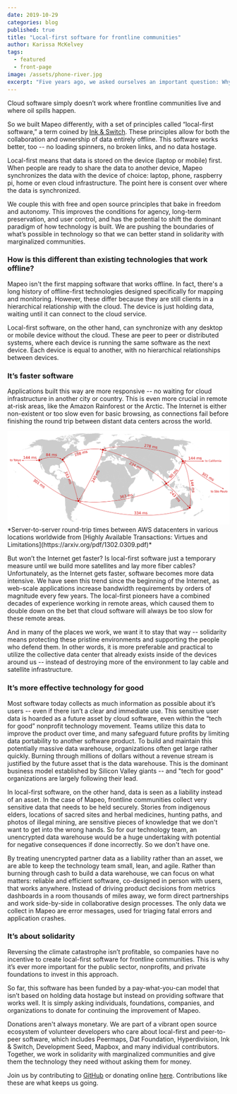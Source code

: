 ```yaml
---
date: 2019-10-29
categories: blog
published: true
title: "Local-first software for frontline communities"
author: Karissa McKelvey
tags:
  - featured
  - front-page
image: /assets/phone-river.jpg
excerpt: "Five years ago, we asked ourselves an important question: Why can't frontline communities do mapping and monitoring work themselves? Why does Mapeo need to exist?"
---
```


Cloud software simply doesn’t work where frontline communities live and where
oil spills happen. 

So we built Mapeo differently, with a set of principles called “local-first
software,” a term coined by [Ink
& Switch](https://www.inkandswitch.com/local-first.html). These principles
allow for both the collaboration and ownership of data entirely offline. This
software works better, too -- no loading spinners, no broken links, and no data
hostage. 

Local-first means that data is stored on the device (laptop or mobile) first.
When people are ready to share the data to another device, Mapeo synchronizes
the data with the device of choice: laptop, phone, raspberry pi, home or even
cloud infrastructure. The point here is consent over where the data is
synchronized. 

We couple this with free and open source principles that bake in freedom and
autonomy. This improves the conditions for agency, long-term preservation, and
user control, and has the potential to shift the dominant paradigm of how
technology is built. We are pushing the boundaries of what’s possible in
technology so that we can better stand in solidarity with marginalized
communities.

### How is this different than existing technologies that work offline?  

Mapeo isn't the first mapping software that works offline. In fact, there's
a long history of offline-first technologies designed specifically for mapping and monitoring. However, these differ because they are still clients in
a hierarchical relationship with the cloud. The device is just holding data,
waiting until it can connect to the cloud service.

Local-first software, on the other hand, can synchronize with any desktop or
mobile device without the cloud. These are peer to peer or distributed systems,
where each device is running the same software as the next device. Each device
is equal to another, with no hierarchical relationships between devices. 

### It’s faster software 

Applications built this way are more responsive -- no
waiting for cloud infrastructure in another city or country. This is even more
crucial in remote at-risk areas, like the Amazon Rainforest or the Arctic. The
Internet is either non-existent or too slow even for basic browsing, as
connections fail before finishing the round trip between distant data centers
across the world.


<div class="full-width">
  <img src="/assets/world-ping-times.png" />
</div>
*Server-to-server round-trip times between AWS datacenters in various locations
worldwide from [Highly Available Transactions: Virtues and Limitations](https://arxiv.org/pdf/1302.0309.pdf)*

But won’t the Internet get faster? Is local-first software just a temporary
measure until we build more satellites and lay more fiber cables?
Unfortunately, as the Internet gets faster, software becomes more data
intensive. We have seen this trend since the beginning of the Internet, as
web-scale applications increase bandwidth requirements by orders of magnitude
every few years. The local-first pioneers have a combined decades of experience
working in remote areas, which caused them to double down on the bet that cloud
software will always be too slow for these remote areas.

And in many of the places we work, we want it to stay that way -- solidarity means protecting these pristine environments and supporting the people who defend them. In other words, it is more preferable and practical to utilize the collective data center that already exists inside of the devices around us -- instead of destroying more of the environment to lay cable and satellite infrastructure. 

### It’s more effective technology for good

Most software today collects as much information as possible about it’s users
-- even if there isn’t a clear and immediate use. This sensitive user data is
hoarded as a future asset by cloud software, even within the “tech for good”
nonprofit technology movement. Teams utilize this data to improve the product
over time, and many safeguard future profits by limiting data portability to
another software product. To build and maintain this potentially massive data
warehouse, organizations often get large rather quickly. Burning through
millions of dollars without a revenue stream is justified by the future asset
that is the data warehouse. This is the dominant business model established by
Silicon Valley giants -- and "tech for good" organizations are largely
following their lead. 

In local-first software, on the other hand, data is seen as a liability instead
of an asset. In the case of Mapeo, frontline communities collect very sensitive
data that needs to be held securely. Stories from indigenous elders, locations
of sacred sites and herbal medicines, hunting paths, and photos of illegal
mining, are sensitive pieces of knowledge that we don't want to get into the
wrong hands. So for our technology team, an unencrypted data warehouse would be
a huge undertaking with potential for negative consequences if done
incorrectly. So we don't have one. 

By treating unencrypted partner data as a liability rather than an asset, we
are able to keep the technology team small, lean, and agile. Rather than
burning through cash to build a data warehouse, we can focus on what matters:
reliable and efficient software, co-designed in person with users, that works
anywhere. Instead of driving product decisions from metrics dashboards in
a room thousands of miles away, we form direct partnerships and work
side-by-side in collaborative design processes. The only data we collect in
Mapeo are error messages, used for triaging fatal errors and application
crashes.

### It’s about solidarity

Reversing the climate catastrophe isn’t profitable, so companies have no
incentive to create local-first software for frontline communities. This is why
it’s ever more important for the public sector, nonprofits, and private
foundations to invest in this approach. 

So far, this software has been funded by a pay-what-you-can model that isn’t
based on holding data hostage but instead on providing software that works
well. It is simply asking individuals, foundations, companies, and
organizations to donate for continuing the improvement of Mapeo. 

Donations aren't always monetary. We are part of a vibrant open source
ecosystem of volunteer developers who care about local-first and peer-to-peer
software, which includes Peermaps, Dat Foundation, Hyperdivision, Ink & Switch,
Development Seed, Mapbox, and many individual contributors. Together, we work
in solidarity with marginalized communities and give them the technology they
need without asking them for money. 

Join us by contributing to [GitHub](https://github.com/digidem/mapeo-mobile) or
donating online [here](https://digital-democracy.org/donate). Contributions
like these are what keeps us going.






